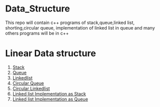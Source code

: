 # Data_Structure
This repo will contain c++ programs of stack,queue,linked list, shorting,circular queue, implementation of linked list in queue and many others programs will be in c++ 
<h1>Linear Data structure </h1>
<ol>
<li><a href="https://github.com/shfaizan/Data_Structure/blob/master/stack.cpp">Stack</a></li>
<li><a href="">Queue</a></li>
<li><a href="">Linkedlist</a></li>
 <li><a href="">Circular Queue</a></li>
 <li><a href="">Circular Linkedlist</a></li>
 <li><a href="">Linked list Implementation as Stack</a></li> 
 <li><a href="">Linked list Implementation as Queue</a></li> 
</ol>
